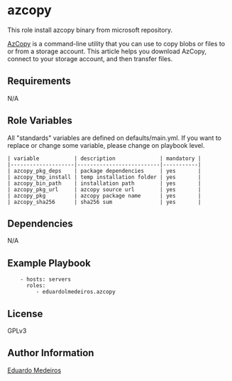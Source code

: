 azcopy
======

This role install azcopy binary from microsoft repository.

[AzCopy](https://docs.microsoft.com/en-us/azure/storage/common/storage-use-azcopy-v10) is a command-line utility that you can use to copy blobs or files to or from a storage account. This article helps you download AzCopy, connect to your storage account, and then transfer files.

Requirements
------------
N/A


Role Variables
--------------

All "standards" variables are defined on defaults/main.yml.
If you want to replace or change some variable, please change on playbook level.

```
| variable           | description              | mandatory |
|--------------------|--------------------------|-----------|
| azcopy_pkg_deps    | package dependencies     | yes       |
| azcopy_tmp_install | temp installation folder | yes       |
| azcopy_bin_path    | installation path        | yes       |
| azcopy_pkg_url     | azcopy source url        | yes       |
| azcopy_pkg         | azcopy package name      | yes       |
| azcopy_sha256      | sha256 sum               | yes       |
```

Dependencies
------------

N/A

Example Playbook
----------------
```
    - hosts: servers
      roles:
         - eduardolmedeiros.azcopy
```

License
-------

GPLv3

Author Information
------------------

[Eduardo Medeiros](https://www.emedeiros.me/)

